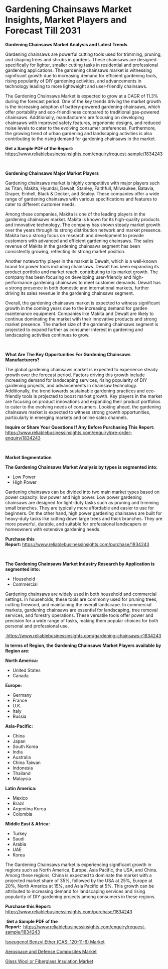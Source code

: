 <p><h1>Gardening Chainsaws Market Insights, Market Players and Forecast Till 2031</h1></p><p><strong>Gardening Chainsaws Market Analysis and Latest Trends</strong></p>
<p><p>Gardening chainsaws are powerful cutting tools used for trimming, pruning, and shaping trees and shrubs in gardens. These chainsaws are designed specifically for lighter, smaller cutting tasks in residential and professional gardening applications. The gardening chainsaws market is witnessing significant growth due to increasing demand for efficient gardening tools, rising popularity of DIY gardening activities, and advancements in technology leading to more lightweight and user-friendly chainsaws.</p><p>The Gardening Chainsaws Market is expected to grow at a CAGR of 11.3% during the forecast period. One of the key trends driving the market growth is the increasing adoption of battery-powered gardening chainsaws, which offer portability and eco-friendliness compared to traditional gas-powered chainsaws. Additionally, manufacturers are focusing on developing chainsaws with improved safety features, ergonomic designs, and reduced noise levels to cater to the evolving consumer preferences. Furthermore, the growing trend of urban gardening and landscaping activities is also contributing to the rising demand for gardening chainsaws in the market.</p></p>
<p><strong>Get a Sample PDF of the Report:&nbsp;</strong> <a href="https://www.reliablebusinessinsights.com/enquiry/request-sample/1834243">https://www.reliablebusinessinsights.com/enquiry/request-sample/1834243</a></p>
<p>&nbsp;</p>
<p><strong>Gardening Chainsaws Major Market Players</strong></p>
<p><p>Gardening chainsaws market is highly competitive with major players such as Titan, Makita, Hyundai, Dewalt, Stanley, Faithfull, Milwaukee, Batavia, Draper, Einhell, Black & Decker, and Sealey. These companies offer a wide range of gardening chainsaws with various specifications and features to cater to different customer needs.</p><p>Among these companies, Makita is one of the leading players in the gardening chainsaws market. Makita is known for its high-quality products and innovative technology. The company has shown steady market growth over the years through its strong distribution network and market presence. Makita has a strong focus on research and development to provide customers with advanced and efficient gardening chainsaws. The sales revenue of Makita in the gardening chainsaws segment has been consistently growing, reflecting its strong market position.</p><p>Another noteworthy player in the market is Dewalt, which is a well-known brand for power tools including chainsaws. Dewalt has been expanding its product portfolio and market reach, contributing to its market growth. The company has been focusing on developing user-friendly and high-performance gardening chainsaws to meet customer demands. Dewalt has a strong presence in both domestic and international markets, further driving its sales revenue in the gardening chainsaws segment.</p><p>Overall, the gardening chainsaws market is expected to witness significant growth in the coming years due to the increasing demand for garden maintenance equipment. Companies like Makita and Dewalt are likely to continue dominating the market with their innovative products and strong market presence. The market size of the gardening chainsaws segment is projected to expand further as consumer interest in gardening and landscaping activities continues to grow.</p></p>
<p>&nbsp;</p>
<p><strong>What Are The Key Opportunities For Gardening Chainsaws Manufacturers?</strong></p>
<p><p>The global gardening chainsaws market is expected to experience steady growth over the forecast period. Factors driving this growth include increasing demand for landscaping services, rising popularity of DIY gardening projects, and advancements in chainsaw technology. Additionally, the trend towards sustainable gardening practices and eco-friendly tools is projected to boost market growth. Key players in the market are focusing on product innovations and expanding their product portfolios to cater to the evolving needs of consumers. Looking ahead, the gardening chainsaws market is expected to witness strong growth opportunities, particularly in emerging markets and online sales channels.</p></p>
<p><strong>Inquire or Share Your Questions If Any Before Purchasing This Report:</strong> <a href="https://www.reliablebusinessinsights.com/enquiry/pre-order-enquiry/1834243">https://www.reliablebusinessinsights.com/enquiry/pre-order-enquiry/1834243</a></p>
<p>&nbsp;</p>
<p><strong>Market Segmentation</strong></p>
<p><strong>The Gardening Chainsaws Market Analysis by types is segmented into:</strong></p>
<p><ul><li>Low Power</li><li>High Power</li></ul></p>
<p><p>Gardening chainsaws can be divided into two main market types based on power capacity: low power and high power. Low power gardening chainsaws are designed for light-duty tasks such as pruning and trimming small branches. They are typically more affordable and easier to use for beginners. On the other hand, high power gardening chainsaws are built for heavy-duty tasks like cutting down large trees and thick branches. They are more powerful, durable, and suitable for professional landscapers or homeowners with extensive gardening needs.</p></p>
<p><strong>Purchase this Report:&nbsp;</strong><a href="https://www.reliablebusinessinsights.com/purchase/1834243">https://www.reliablebusinessinsights.com/purchase/1834243</a></p>
<p>&nbsp;</p>
<p><strong>The Gardening Chainsaws Market Industry Research by Application is segmented into:</strong></p>
<p><ul><li>Household</li><li>Commercial</li></ul></p>
<p><p>Gardening chainsaws are widely used in both household and commercial settings. In households, these tools are commonly used for pruning trees, cutting firewood, and maintaining the overall landscape. In commercial markets, gardening chainsaws are essential for landscaping, tree removal services, and forestry operations. These versatile tools offer power and precision for a wide range of tasks, making them popular choices for both personal and professional use.</p></p>
<p><a href="https://www.reliablebusinessinsights.com/gardening-chainsaws-r1834243">&nbsp;https://www.reliablebusinessinsights.com/gardening-chainsaws-r1834243</a></p>
<p><strong>In terms of Region, the Gardening Chainsaws Market Players available by Region are:</strong></p>
<p>
    <p> <strong> North America: </strong>
        <ul>
            <li>United States</li>
            <li>Canada</li>
        </ul>
        </p> 
    <p> <strong> Europe: </strong>
        <ul>
            <li>Germany</li>
            <li>France</li>
            <li>U.K.</li>
            <li>Italy</li>
            <li>Russia</li>
        </ul>
        </p> 
    <p> <strong> Asia-Pacific: </strong>
        <ul>
            <li>China</li>
            <li>Japan</li>
            <li>South Korea</li>
            <li>India</li>
            <li>Australia</li>
            <li>China Taiwan</li>
            <li>Indonesia</li>
            <li>Thailand</li>
            <li>Malaysia</li>
        </ul>
        </p> 
    <p> <strong> Latin America: </strong>
        <ul>
            <li>Mexico</li>
            <li>Brazil</li>
            <li>Argentina Korea</li>
            <li>Colombia</li>
        </ul>
        </p> 
    <p> <strong> Middle East & Africa: </strong>
        <ul>
            <li>Turkey</li>
            <li>Saudi</li>
            <li>Arabia</li>
            <li>UAE</li>
            <li>Korea</li>
        </ul>
    </p>
    </p>
<p><p>The Gardening Chainsaws market is experiencing significant growth in regions such as North America, Europe, Asia Pacific, the USA, and China. Among these regions, China is expected to dominate the market with a projected market share of 35%, followed by the USA at 25%, Europe at 20%, North America at 15%, and Asia Pacific at 5%. This growth can be attributed to increasing demand for landscaping services and rising popularity of DIY gardening projects among consumers in these regions.</p></p>
<p><strong>Purchase this Report: </strong><a href="https://www.reliablebusinessinsights.com/purchase/1834243">https://www.reliablebusinessinsights.com/purchase/1834243</a></p>
<p>&nbsp;<strong>Get a Sample PDF of the Report:&nbsp;&nbsp;</strong><a href="https://www.reliablebusinessinsights.com/enquiry/request-sample/1834243">https://www.reliablebusinessinsights.com/enquiry/request-sample/1834243</a></p>
<p><strong></strong></p>
<p><p><a href="https://www.linkedin.com/pulse/global-isoeugenol-benzyl-ether-cas-120-11-6-market-xwgte?trackingId=ciK5e%2FOJsP379lVGB%2Bl14Q%3D%3D">Isoeugenol Benzyl Ether (CAS: 120-11-6) Market</a></p><p><a href="https://www.linkedin.com/pulse/aerospace-defense-composites-market-global-regional-analysis-ahmzf?trackingId=rvbrzpBnDWOrujVvrLIWMw%3D%3D">Aerospace and Defense Composites Market</a></p><p><a href="https://www.linkedin.com/pulse/glass-wool-fiberglass-insulation-market-emerging-trends-ig6sf?trackingId=VUZtZypq00gW2HvBeGxjsg%3D%3D">Glass Wool or Fiberglass Insulation Market</a></p></p>